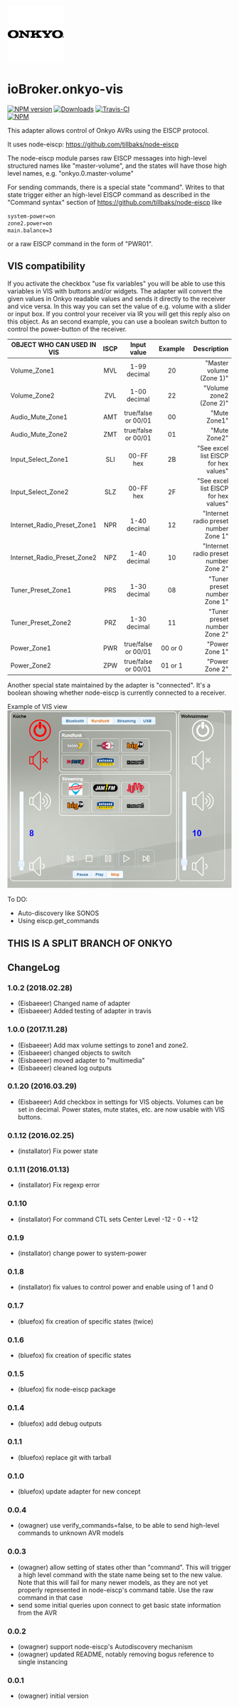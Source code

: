 ![Logo](admin/onkyo.png)
# ioBroker.onkyo-vis

[![NPM version](http://img.shields.io/npm/v/iobroker.onkyo-vis.svg)](https://www.npmjs.com/package/iobroker.onkyo-vis)
[![Downloads](https://img.shields.io/npm/dm/iobroker.onkyo-vis.svg)](https://www.npmjs.com/package/iobroker.onkyo-vis)
[![Travis-CI](https://travis-ci.org/Eisbaeeer/ioBroker.onkyo-vis.svg?branch=master)](https://www.travis-ci.org/Eisbaeeer/ioBroker.onkyo-vis)   
[![NPM](https://nodei.co/npm/iobroker.onkyo-vis.png?downloads=true)](https://nodei.co/npm/iobroker.onkyo-vis/)


This adapter allows control of Onkyo AVRs using the EISCP protocol.

It uses node-eiscp: https://github.com/tillbaks/node-eiscp

The node-eiscp module parses raw EISCP messages into high-level
structured names like "master-volume", and the states will have those
high level names, e.g. "onkyo.0.master-volume"

For sending commands, there is a special state "command". Writes to that state
trigger either an high-level EISCP command as described in the "Command syntax" section
of https://github.com/tillbaks/node-eiscp like

    system-power=on
    zone2.power=on
    main.balance=3

or a raw EISCP command in the form of "PWR01".

## VIS compatibility
If you activate the checkbox "use fix variables" you will be able to use this variables in VIS with buttons and/or widgets.
The adapter will convert the given values in Onkyo readable values and sends it directly to the receiver and vice versa.
In this way you can set the value of e.g. volume with a slider or input box. If you control your receiver via IR you will get this reply also on this object.
As an second example, you can use a boolean switch button to control the power-button of the receiver.

|OBJECT WHO CAN USED IN VIS   |ISCP  |Input value         |Example  |Description                           |
|-----------------------------|:----:|:------------------:|:-------:|-------------------------------------:|
|Volume_Zone1                 |MVL   |1-99 decimal        |20       |"Master volume (Zone 1)"              |                
|Volume_Zone2    	            |ZVL   |1-00 decimal        |22       |"Volume zone2 (Zone 2)"               |
|Audio_Mute_Zone1             |AMT   |true/false or 00/01 |00       |"Mute Zone1"                          |
|Audio_Mute_Zone2             |ZMT   |true/false or 00/01 |01       |"Mute Zone2"                          |
|Input_Select_Zone1           |SLI   |00-FF hex           |2B       |"See excel list EISCP for hex values" |
|Input_Select_Zone2           |SLZ   |00-FF hex           |2F       |"See excel list EISCP for hex values" |
|Internet_Radio_Preset_Zone1  |NPR   |1-40 decimal        |12       |"Internet radio preset number Zone 1" |
|Internet_Radio_Preset_Zone2  |NPZ   |1-40 decimal        |10       |"Internet radio preset number Zone 2" |
|Tuner_Preset_Zone1           |PRS   |1-30 decimal        |08       |"Tuner preset number Zone 1"          |
|Tuner_Preset_Zone2           |PRZ   |1-30 decimal        |11       |"Tuner preset number Zone 2"          |
|Power_Zone1                  |PWR   |true/false or 00/01 |00 or 0  |"Power Zone 1"                        |
|Power_Zone2                  |ZPW   |true/false or 00/01 |01 or 1  |"Power Zone 2"                        |

Another special state maintained by the adapter is "connected". It's a boolean
showing whether node-eiscp is currently connected to a receiver.

Example of VIS view
![VIS](admin/onkyo-vis.png)     

To DO:
- Auto-discovery like SONOS
- Using eiscp.get_commands

## THIS IS A SPLIT BRANCH OF ONKYO

## ChangeLog
### 1.0.2 (2018.02.28)
* (Eisbaeeer) Changed name of adapter
* (Eisbaeeer) Added testing of adapter in travis

### 1.0.0 (2017.11.28)
* (Eisbaeeer) Add max volume settings to zone1 and zone2.   
* (Eisbaeeer) changed objects to switch
* (Eisbaeeer) moved adapter to "multimedia"
* (Eisbaeeer) cleaned log outputs

### 0.1.20 (2016.03.29)
* (Eisbaeeer) Add checkbox in settings for VIS objects. Volumes can be set in
  decimal. Power states, mute states, etc. are now usable with VIS buttons.

### 0.1.12 (2016.02.25)
* (installator) Fix power state

### 0.1.11 (2016.01.13)
* (installator) Fix regexp error

### 0.1.10
* (installator) For command CTL sets Center Level -12 - 0 - +12

### 0.1.9
* (installator) change power to system-power

### 0.1.8
* (installator) fix values to control power and enable using of 1 and 0

### 0.1.7
* (bluefox) fix creation of specific states (twice)

### 0.1.6
* (bluefox) fix creation of specific states

### 0.1.5
* (bluefox) fix node-eiscp package

### 0.1.4
* (bluefox) add debug outputs

### 0.1.1
* (bluefox) replace git with tarball

### 0.1.0
* (bluefox) update adapter for new concept

### 0.0.4
* (owagner) use verify_commands=false, to be able to send high-level commands to unknown AVR models

### 0.0.3
* (owagner) allow setting of states other than "command". This will trigger a high level
  command with the state name being set to the new value. Note that this will fail for
  many newer models, as they are not yet properly represented in node-eiscp's
  command table. Use the raw command in that case
* send some initial queries upon connect to get basic state information from the AVR

### 0.0.2
* (owagner) support node-eiscp's Autodiscovery mechanism
* (owagner) updated README, notably removing bogus reference to single instancing

### 0.0.1
* (owagner) initial version


